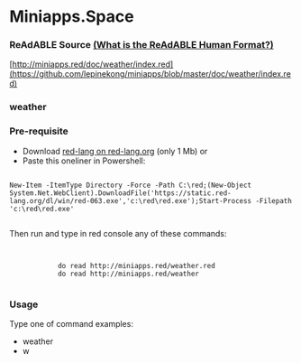 
# Miniapps.Space


### ReAdABLE Source [(What is the ReAdABLE Human Format?)](http://readablehumanformat.com)

[http://miniapps.red/doc/weather/index.red](https://github.com/lepinekong/miniapps/blob/master/doc/weather/index.red)


### weather


### Pre-requisite


- Download [red-lang on red-lang.org](https://www.red-lang.org/p/download.html) (only 1 Mb)
or
- Paste this oneliner in Powershell:



```

New-Item -ItemType Directory -Force -Path C:\red;(New-Object System.Net.WebClient).DownloadFile('https://static.red-lang.org/dl/win/red-063.exe','c:\red\red.exe');Start-Process -Filepath 'c:\red\red.exe'            
        
```


Then run and type in red console any of these commands: 


```


            do read http://miniapps.red/weather.red
            do read http://miniapps.red/weather           
        
```



### Usage

Type one of command examples:

- weather   
- w

